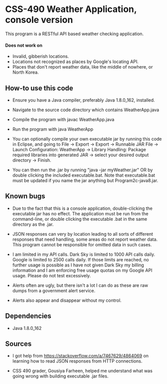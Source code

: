 CSS-490 Weather Application, console version
======
This program is a RESTful API based weather checking application.
 
#### Does not work on
* Invalid, gibberish locations.
* Locations not recognized as places by Google's locating API.
* Places that don't report weather data, like the middle of nowhere, or North Korea.
 
## How-to use this code
* Ensure you have a Java compiler, preferably Java 1.8.0_162, installed.
* Navigate to the source code directory which contains WeatherApp.java
* Compile the program with javac WeatherApp.java
* Run the program with java WeatherApp

* You can optionally compile your own executable jar by running this code in Eclipse, and going to File -> Export ->
Export -> Runnable JAR File -> Launch Configuration: WeatherApp -> Library Handling: Package required libraries into generated JAR -> 
select your desired output directory -> Finish.

* You can then run the .jar by running "java -jar myWeather.jar" OR by double clicking the included executable.bat. Note that executable.bat
must be updated if you name the jar anything but Program2c-java8.jar.

## Known bugs
* Due to the fact that this is a console application, double-clicking the executable jar has no effect. The application must be run
from the command-line, or double clicking the executable .bat in the same directory as the .jar.

* JSON responses can very by location leading to all sorts of different responses that need handling, 
some areas do not report weather data. This program cannot be responsible for omitted data in such cases.

* I am limited in my API calls. Dark Sky is limited to 1000 API calls daily. Google is limited to 2500 calls
daily. If those limits are reached, no further usage is possible as I have not given Dark Sky my billing 
information and I am enforcing free usage quotas on my Google API usage. Please do not test excessively.

* Alerts often are ugly, but there isn't a lot I can do as these are raw dumps from a government alert service.

* Alerts also appear and disappear without my control.
 
## Dependencies
* Java 1.8.0_162

## Sources
* I got help from https://stackoverflow.com/a/7467629/4864069 on learning how to read JSON responses
from HTTP connections.

* CSS 490 grader, Gousiya Farheen, helped me understand what was going wrong with building executable .jar files.

